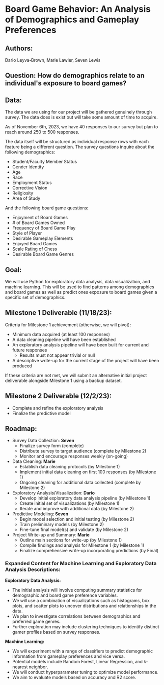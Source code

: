 # **Board Game Behavior: An Analysis of Demographics and Gameplay Preferences**

## **Authors**:
Dario Leyva-Brown, Marie Lawler, Seven Lewis

## **Question:** How do demographics relate to an individual's exposure to board games?

## **Data:**

The data we are using for our project will be gathered genuinely through survey. The data does is exist but will take some amount of time to acquire. 

As of November 6th, 2023, we have 40 responses to our survey but plan to reach around 250 to 500 responses.

The data itself will be structured as individual response rows with each feature being a different question. The survey questions inquire about the following demographics:
- Student/Faculty Member Status
- Gender Identity
- Age
- Race
- Employment Status
- Corrective Vision
- Religiosity
- Area of Study

And the following board game questions:
- Enjoyment of Board Games
- \# of Board Games Owned
- Frequency of Board Game Play
- Style of Player
- Desirable Gameplay Elements
- Enjoyed Board Games
- Scale Rating of Chess
- Desirable Board Game Genres

## **Goal:**

We will use Python for exploratory data analysis, data visualization, and machine learning. This will be used to find patterns among demographics and board games as well as predict ones exposure to board games given a specific set of demographics. 

## Milestone 1 Deliverable (11/18/23):

Criteria for Milestone 1 achievement (otherwise, we will pivot):
 - Minimum data acquired (at least 100 responses)
 - A data cleaning pipeline will have been established
 - An exploratory analysis pipeline will have been built for current and future responses
    - Results must not appear trivial or null
 - A descriptive write-up for the current stage of the project will have been produced

If these criteria are not met, we will submit an alternative initial project deliverable alongside Milestone 1 using a backup dataset.

## Milestone 2 Deliverable (12/2/23):

 - Complete and refine the exploratory analysis
 - Finalize the predictive model

## Roadmap:

 - Survey Data Collection: **Seven**
    * Finalize survey form (complete)
    * Distribute survey to target audience (complete by Milestone 2)
    * Monitor and encourage responses weekly (on-going)
 - Data Cleaning: **Marie**
    * Establish data cleaning protocols (by Milestone 1)
    * Implement initial data cleaning on first 100 responses (by Milestone 1)
    * Ongoing cleaning for additional data collected (complete by Milestone 2)
 - Exploratory Analysis/Visualization: **Dario**
    * Develop initial exploratory data analysis pipeline (by Milestone 1)
    * Create initial set of visualizations (by Milestone 1)
    * Iterate and improve with additional data (by Milestone 2)
 - Predictive Modeling: **Seven**
    * Begin model selection and initial testing (by Milestone 2)
    * Train preliminary models (by Milestone 2)
    * Fine-tune final model(s) and validate (by Milestone 2)
 - Project Write-up and Summary: **Marie** 
    * Outline main sections for write-up (by Milestone 1)
    * Compile findings and analysis for Milestone 1 (by Milestone 1)
    * Finalize comprehensive write-up incorporating predictions (by Final)



### Expanded Content for Machine Learning and Exploratory Data Analysis Descriptions:

**Exploratory Data Analysis:**
- The initial analysis will involve computing summary statistics for demographic and board game preference variables.
- We will use a combination of visualizations such as histograms, box plots, and scatter plots to uncover distributions and relationships in the data.
- We plan to investigate correlations between demographics and preferred game genres.
- Further exploration may include clustering techniques to identify distinct gamer profiles based on survey responses.

**Machine Learning:**
- We will experiment with a range of classifiers to predict demographic information from gameplay preferences and vice versa.
- Potential models include Random Forest, Linear Regression, and k-nearest neighbor.
- We will conduct hyperparameter tuning to optimize model performance.
- We aim to evaluate models based on accuracy and R2 score.